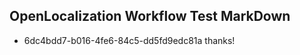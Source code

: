 ## OpenLocalization Workflow Test MarkDown
* 6dc4bdd7-b016-4fe6-84c5-dd5fd9edc81a thanks!

<!--HONumber=Aug16_HO1-->


